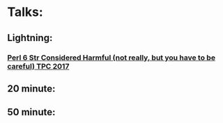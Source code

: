 # Talks:

## Lightning:
### [Perl 6 Str Considered Harmful (not really, but you have to be careful) TPC 2017](http://htmlpreview.github.io/?https://raw.githubusercontent.com/cowens/talks/e7b1a5f8eb5bd02431773a12c2df132b2db17e32/lightning/p6str_harmful.html#slide1)
## 20 minute:
## 50 minute:
